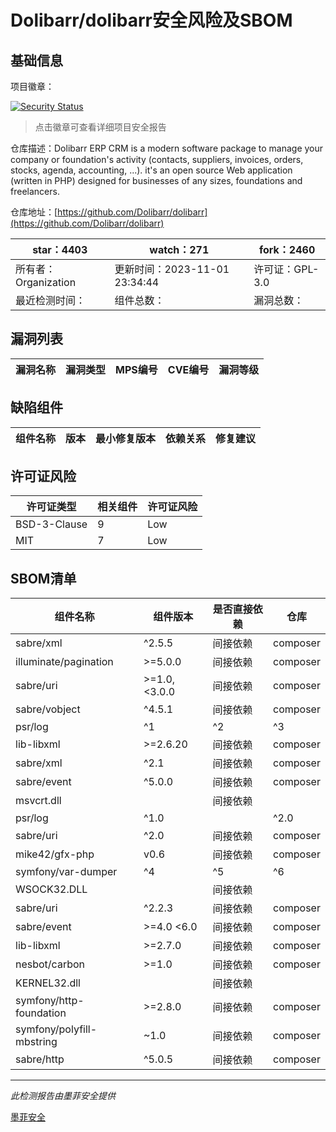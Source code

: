 # Dolibarr/dolibarr安全风险及SBOM

## 基础信息

项目徽章：

[![Security Status](https://www.murphysec.com/platform3/v31/badge/1719790466903965696.svg)](https://www.murphysec.com/console/report/1692966901520420864/1719790466903965696)

> 点击徽章可查看详细项目安全报告

仓库描述：Dolibarr ERP CRM is a modern software package to manage your company or foundation's activity (contacts, suppliers, invoices, orders, stocks, agenda, accounting, ...). it's an open source Web application (written in PHP) designed for businesses of any sizes, foundations and freelancers.

仓库地址：[https://github.com/Dolibarr/dolibarr](https://github.com/Dolibarr/dolibarr)

| star：4403 | watch：271 | fork：2460 |
| ----------- | -------------- | ------------ |
| 所有者：Organization | 更新时间：2023-11-01 23:34:44 | 许可证：GPL-3.0 |
| 最近检测时间： | 组件总数： | 漏洞总数： |




## 漏洞列表

| 漏洞名称 | 漏洞类型 | MPS编号 | CVE编号 | 漏洞等级 |
| ------- | ------ | ------- | ------ | ----- |





## 缺陷组件

| 组件名称 | 版本 | 最小修复版本 | 依赖关系 | 修复建议 |
| -------- | ---- | ------------ | -------- | -------- |





## 许可证风险

| 许可证类型 | 相关组件 | 许可证风险 |
| ---------- | -------- | ---------- |
|BSD-3-Clause|9|Low|
|MIT|7|Low|




## SBOM清单

| 组件名称 | 组件版本 | 是否直接依赖 | 仓库 |
| -------- | -------- | ------------ | ---- |
|sabre/xml|^2.5.5|间接依赖|composer|
|illuminate/pagination|>=5.0.0|间接依赖|composer|
|sabre/uri|>=1.0,<3.0.0|间接依赖|composer|
|sabre/vobject|^4.5.1|间接依赖|composer|
|psr/log|^1|^2|^3|间接依赖|composer|
|lib-libxml|>=2.6.20|间接依赖|composer|
|sabre/xml|^2.1|间接依赖|composer|
|sabre/event|^5.0.0|间接依赖|composer|
|msvcrt.dll||间接依赖||
|psr/log|^1.0 || ^2.0 || ^3.0|间接依赖|composer|
|sabre/uri|^2.0|间接依赖|composer|
|mike42/gfx-php|v0.6|间接依赖|composer|
|symfony/var-dumper|^4|^5|^6|间接依赖|composer|
|WSOCK32.DLL||间接依赖||
|sabre/uri|^2.2.3|间接依赖|composer|
|sabre/event|>=4.0 <6.0|间接依赖|composer|
|lib-libxml|>=2.7.0|间接依赖|composer|
|nesbot/carbon|>=1.0|间接依赖|composer|
|KERNEL32.dll||间接依赖||
|symfony/http-foundation|>=2.8.0|间接依赖|composer|
|symfony/polyfill-mbstring|~1.0|间接依赖|composer|
|sabre/http|^5.0.5|间接依赖|composer|


------

*此检测报告由墨菲安全提供*

[墨菲安全](www.murphysec.com)